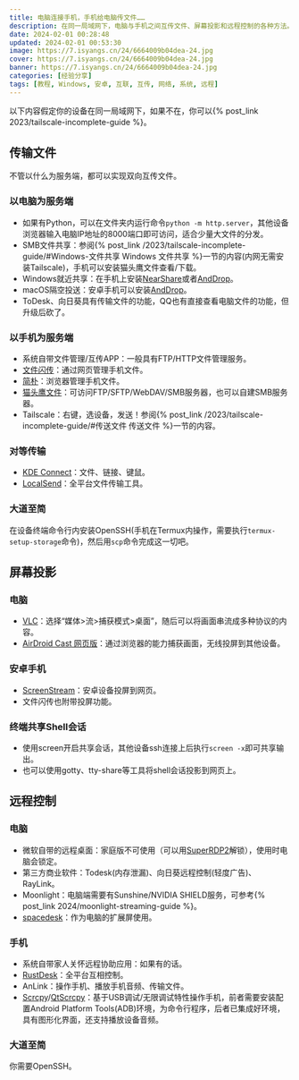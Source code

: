 ```yaml
---
title: 电脑连接手机，手机给电脑传文件……
description: 在同一局域网下，电脑与手机之间互传文件、屏幕投影和远程控制的各种方法。
date: 2024-02-01 00:28:48
updated: 2024-02-01 00:53:30
image: https://7.isyangs.cn/24/6664009b04dea-24.jpg
cover: https://7.isyangs.cn/24/6664009b04dea-24.jpg
banner: https://7.isyangs.cn/24/6664009b04dea-24.jpg
categories: [经验分享]
tags: [教程, Windows, 安卓, 互联, 互传, 网络, 系统, 远程]
---
```


以下内容假定你的设备在同一局域网下，如果不在，你可以{% post_link 2023/tailscale-incomplete-guide %}。

## 传输文件

不管以什么为服务端，都可以实现双向互传文件。

### 以电脑为服务端

- 如果有Python，可以在文件夹内运行命令`python -m http.server`，其他设备浏览器输入电脑IP地址的8000端口即可访问，适合少量大文件的分发。
- SMB文件共享：参阅{% post_link /2023/tailscale-incomplete-guide/#Windows-文件共享 Windows 文件共享 %}一节的内容(内网无需安装Tailscale)，手机可以安装猫头鹰文件查看/下载。
- Windows就近共享：在手机上安装[NearShare](https://nearshare.shortdev.de/)或者[AndDrop](https://www.appinn.com/anddrop/)。
- macOS隔空投送：安卓手机可以安装[AndDrop](https://www.appinn.com/anddrop/)。
- ToDesk、向日葵具有传输文件的功能，QQ也有直接查看电脑文件的功能，但升级后砍了。

### 以手机为服务端

- 系统自带文件管理/互传APP：一般具有FTP/HTTP文件管理服务。
- [文件闪传](https://skyhacker2.github.io/blog/index.html?projects/%E6%96%87%E4%BB%B6%E9%97%AA%E4%BC%A0.md)：通过网页管理手机文件。
- [简朴](https://github.com/ismartcoding/plain-app/blob/main/README_zh_CN.md)：浏览器管理手机文件。
- [猫头鹰文件](https://www.skyjos.cn/owlfiles/)：可访问FTP/SFTP/WebDAV/SMB服务器，也可以自建SMB服务器。
- Tailscale：右键，选设备，发送！参阅{% post_link /2023/tailscale-incomplete-guide/#传送文件 传送文件 %}一节的内容。

### 对等传输

- [KDE Connect](https://kdeconnect.kde.org/)：文件、链接、键鼠。
- [LocalSend](https://localsend.org/)：全平台文件传输工具。

### 大道至简

在设备终端命令行内安装OpenSSH(手机在Termux内操作，需要执行`termux-setup-storage`命令)，然后用`scp`命令完成这一切吧。

## 屏幕投影

### 电脑

- [VLC](https://www.videolan.org/vlc/)：选择“媒体>流>捕获模式>桌面”，随后可以将画面串流成多种协议的内容。
- [AirDroid Cast 网页版](https://webcast.airdroid.com/home)：通过浏览器的能力捕获画面，无线投屏到其他设备。

### 安卓手机

- [ScreenStream](https://github.com/dkrivoruchko/ScreenStream)：安卓设备投屏到网页。
- 文件闪传也附带投屏功能。

### 终端共享Shell会话

- 使用screen开启共享会话，其他设备ssh连接上后执行`screen -x`即可共享输出。
- 也可以使用gotty、tty-share等工具将shell会话投影到网页上。

## 远程控制

### 电脑

- 微软自带的远程桌面：家庭版不可使用（可以用[SuperRDP2](https://github.com/anhkgg/SuperRDP)解锁），使用时电脑会锁定。
- 第三方商业软件：Todesk(内存泄漏)、向日葵远程控制(轻度广告)、RayLink。
- Moonlight：电脑端需要有Sunshine/NVIDIA SHIELD服务，可参考{% post_link 2024/moonlight-streaming-guide %}。
- [spacedesk](https://test.spacedesk.net/home)：作为电脑的扩展屏使用。

### 手机

- 系统自带家人关怀远程协助应用：如果有的话。
- [RustDesk](https://rustdesk.com/zh/)：全平台互相控制。
- AnLink：操作手机、播放手机音频、传输文件。
- [Scrcpy](https://github.com/Genymobile/scrcpy)/[QtScrcpy](https://github.com/barry-ran/QtScrcpy)：基于USB调试/无限调试特性操作手机，前者需要安装配置Android Platform Tools(ADB)环境，为命令行程序，后者已集成好环境，具有图形化界面，还支持播放设备音频。

### 大道至简

你需要OpenSSH。
